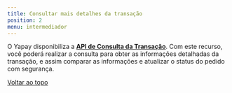 ```yaml
---
title: Consultar mais detalhes da transação
position: 2
menu: intermediador
---
```


O Yapay disponibiliza a **<a href="/intermediador/apis/#api-consulta-transacao" target="_blank" class="linkPadraoVerde">API de Consulta da Transação</a>**. Com este recurso, você poderá realizar a consulta para obter as informações detalhadas da transação, e assim comparar as informações e atualizar o status do pedido com segurança.




<div class="voltar-ao-topo"><a href="#"><i class="fa fa-arrow-up" aria-hidden="true"></i>Voltar ao topo</a></div>